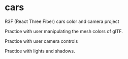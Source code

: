 # cars
R3F (React Three Fiber) cars color and camera project


Practice with user manipulating the mesh colors of glTF.

Practice with user camera controls 

Practice with lights and shadows.

